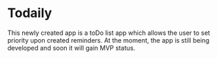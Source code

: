# Todaily

This newly created app is a toDo list app which allows the user to set priority upon created reminders.
At the moment, the app is still being developed and soon it will gain MVP status.
